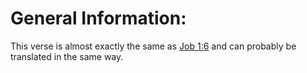 # General Information:

This verse is almost exactly the same as [Job 1:6](../01/06.md) and can probably be translated in the same way.